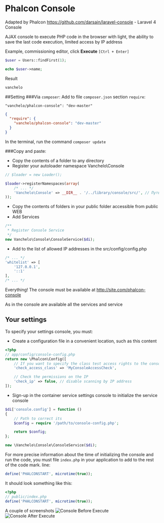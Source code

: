 Phalcon Console
===============
Adapted by Phalcon https://github.com/darsain/laravel-console - Laravel 4 Console

AJAX console to execute PHP code in the browser with light, the ability to save the last code execution, limited access by IP address

Example, commissioning editor, click **Execute** `[Ctrl + Enter]`
 ```php
 $user = Users::findFirst(1);

 echo $user->name;
 ```
 Result
 ```php
 vanchelo
 ```

##Setting
###Via `composer`:
Add to file `composer.json` section `require`:
```
"vanchelo/phalcon-console": "dev-master"
```
```json
{
  "require": {
    "vanchelo/phalcon-console": "dev-master"
  }
}
```
In the terminal, run the command `composer update`


###Copy and paste:
* Copy the contents of a folder to any directory
* Register your autoloader namespace Vanchelo\Console
```php
// $loader = new Loader();

$loader->registerNamespaces(array(
    /* ... */
    'Vanchelo\Console' => __DIR__ . '/../library/console/src/', // Путь может быть другим
));
```

* Copy the contents of folders in your public folder accessible from public WEB
* Add Services

```php
/**
 * Register Console Service
 */
new Vanchelo\Console\ConsoleService($di);
```

* Add to the list of allowed IP addresses in the src/config/config.php

```php
/* ... */
'whitelist' => [
    '127.0.0.1',
    '::1'
],
/* ... */
```

Everything! The console must be available at http://site.com/phalcon-console

As in the console are available all the services and service

## Your settings
To specify your settings console, you must:
- Create a configuration file in a convenient location, such as this content
```php
<?php
// app/config/console-config.php
return new \Phalcon\Config([
    // If you want to specify the class test access rights to the console
    'check_access_class' => 'MyConsoleAccessCheck',

    // Check the permissions on the IP
    'check_ip' => false, // disable scanning by IP address
]);
```
- Sign-up in the container service settings console to initialize the service console
```php
$di['console.config'] = function ()
{
    // Path to correct its
    $config = require '/path/to/console-config.php';

    return $config;
};

new \Vanchelo\Console\ConsoleService($di);
```

For more precise information about the time of initializing the console and run the code, you must file `index.php` in your application to add to the rest of the code mark. line:

```php
define('PHALCONSTART', microtime(true));
```
It should look something like this:
```php
<?php
// public/index.php
define('PHALCONSTART', microtime(true));
```

A couple of screenshots
![Console Before Execute](http://i58.fastpic.ru/big/2013/1221/9d/fddb76f0f45ab5b665144e8dc7cd6f9d.jpg "Консоль до выполнеиня")
![Console After Execute](http://i58.fastpic.ru/big/2013/1221/19/a60efe026438b9a17b0ff8e73470ec19.jpg "Консоль после выполнеиня")
